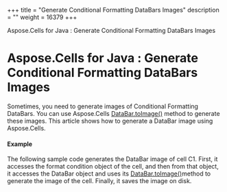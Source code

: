 +++
title = "Generate Conditional Formatting DataBars Images" 
description = "" 
weight = 16379 
+++

Aspose.Cells for Java : Generate Conditional Formatting DataBars Images  

# Aspose.Cells for Java : Generate Conditional Formatting DataBars Images


Sometimes, you need to generate images of Conditional Formatting DataBars. You can use Aspose.Cells [DataBar.toImage()](https://apireference.aspose.com/java/cells/com.aspose.cells/databar#toImage(com.aspose.cells.Cell,%20com.aspose.cells.ImageOrPrintOptions)) method to generate these images. This article shows how to generate a DataBar image using Aspose.Cells.

#### Example

The following sample code generates the DataBar image of cell C1. First, it accesses the format condition object of the cell, and then from that object, it accesses the DataBar object and uses its [DataBar.toImage()](https://apireference.aspose.com/java/cells/com.aspose.cells/databar#toImage(com.aspose.cells.Cell,%20com.aspose.cells.ImageOrPrintOptions))method to generate the image of the cell. Finally, it saves the image on disk.

